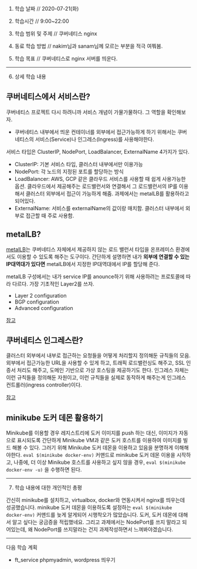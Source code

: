 1. 학습 날짜 // 2020-07-21(화)

2. 학습시간 // 9:00~22:00

3. 학습 범위 및 주제 // 쿠버네티스 nginx

4. 동료 학습 방법 // nakim님과 sanam님께 모르는 부분을 적극 여쭤봄.

5. 학습 목표 // 쿠버네티스로 nginx 서버를 띄운다.

---

6. 상세 학습 내용

## 쿠버네티스에서 서비스란?

쿠버네티스 프로젝트 다시 하려니까 서비스 개념이 가물가물하다. 그 역할을 확인해보자.

- 쿠버네티스 내부에서 띄운 컨테이너를 외부에서 접근가능하게 하기 위해서는 쿠버네티스의 서비스(Service)나 인그레스(Ingress)를 사용해야한다.

서비스 타입은 ClusterIP, NodePort, LoadBalancer, ExternalName 4가지가 있다.

- ClusterIP: 기본 서비스 타입, 클러스터 내부에서만 이용가능
- NodePort: 각 노드의 지정된 포트를 할당하는 방식
- LoadBalancer: AWS, GCP 같은 클라우드 서비스를 사용할 때 쉽게 사용가능한 옵션. 클라우드에서 제공해주는 로드밸런서와 연결해서 그 로드밸런서의 IP를 이용해서 클러스터 외부에서 접근이 가능하게 해줌. 과제에서는 metalLB를 활용하라고 되어있다.
- ExternalName: 서비스를 externalName의 값이랑 매치함. 클러스터 내부에서 외부로 접근할 때 주로 사용함.

## metalLB?

[metalLB](https://metallb.universe.tf/)는 쿠버네티스 자체에서 제공하지 않는 로드 밸런서 타입을 온프레미스 환경에서도 이용할 수 있도록 해주는 도구이다. 
간단하게 설명하면 내가 **외부에 연결할 수 있는 IP대역대가 있다면** metalLB에서 지정한 IP대역대에서 IP를 할당해 준다.

metalLB 구성에서는 내가 service IP를 anounce하기 위해 사용하려는 프로토콜에 따라 다르다. 가장 기초적인 Layer2를 쓰자.
- Layer 2 configuration
- BGP configuration
- Advanced configuration

[참고](https://boying-blog.tistory.com/16)

## 쿠버네티스 인그레스란?

클러스터 외부에서 내부로 접근하는 요청들을 어떻게 처리할지 정의해둔 규칙들의 모음. 외부에서 접근가능한 URL을 사용할 수 있게 하고, 트래픽 로드밸런싱도 해주고, SSL 인증서 처리도 해주고, 도메인 기반으로 가상 호스팅을 제공하기도 한다. 인그레스 자체는 이런 규칙들을 정의해둔 자원이고, 이런 규칙들을 실제로 동작하게 해주는게 인그레스 컨트롤러(ingress controller)이다.

[참고]([https://arisu1000.tistory.com/27840?category=787056](https://arisu1000.tistory.com/27840?category=787056))


## minikube 도커 데몬 활용하기

Minikube를 이용할 경우 레지스트리에 도커 이미지를 push 하는 대신, 이미지가 자동으로 표시되도록 간단하게 Minikube VM과 같은 도커 호스트를 이용하여 이미지를 빌드 해볼 수 있다. 그러기 위해 Minikube 도커 데몬을 이용하고 있음을 분명하게 이해해야한다.
`eval $(minikube docker-env)` 커맨드로 minikube 도커 데몬 이용을 시작하고, 나중에, 더 이상 Minikube 호스트를 사용하고 싶지 않을 경우, `eval $(minikube docker-env -u)` 을 수행하면 된다.

---

7. 학습 내용에 대한 개인적인 총평

간신히 minikube를 설치하고, virtualbox, docker와 연동시켜서 nginx를 띄우는데 성공했습니다. minikube 도커 데몬을 이용하도록 설정하는 `eval $(minikube docker-env)` 커맨드를 늦게 알게되어 시행착오가 많았습니다. 도커, 도커 데몬에 대해서 알고 싶다는 궁금증을 적립했네요. 그리고 과제에서는 NodePort를 쓰지 말라고 되어있는데, 왜 NodePort를 쓰지말라는 건지 과제작성하면서 느껴봐야겠습니다.

---

다음 학습 계획

- ft_service phpmyadmin, wordpress 띄우기